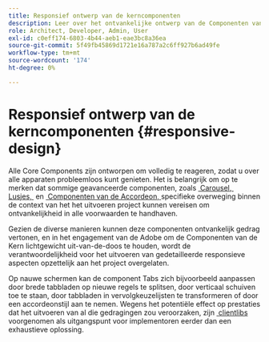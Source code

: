 ```yaml
---
title: Responsief ontwerp van de kerncomponenten
description: Leer over het ontvankelijke ontwerp van de Componenten van de Kern en hoe het uw project kan beïnvloeden.
role: Architect, Developer, Admin, User
exl-id: c0eff174-6803-4b44-aeb1-eae3bc8a36ea
source-git-commit: 5f49fb45869d1721e16a787a2c6ff927b6ad49fe
workflow-type: tm+mt
source-wordcount: '174'
ht-degree: 0%

---
```


# Responsief ontwerp van de kerncomponenten {#responsive-design}

Alle Core Components zijn ontworpen om volledig te reageren, zodat u over alle apparaten probleemloos kunt genieten. Het is belangrijk om op te merken dat sommige geavanceerde componenten, zoals [&#x200B; Carousel, &#x200B;](/help/components/carousel.md) [&#x200B; Lusjes, &#x200B;](/help/components/tabs.md) en [&#x200B; Componenten van de Accordeon, &#x200B;](/help/components/accordion.md) specifieke overweging binnen de context van het het uitvoeren project kunnen vereisen om ontvankelijkheid in alle voorwaarden te handhaven.

Gezien de diverse manieren kunnen deze componenten ontvankelijk gedrag vertonen, en in het engagement van de Adobe om de Componenten van de Kern lichtgewicht uit-van-de-doos te houden, wordt de verantwoordelijkheid voor het uitvoeren van gedetailleerde responsieve aspecten opzettelijk aan het project overgelaten.

Op nauwe schermen kan de component Tabs zich bijvoorbeeld aanpassen door brede tabbladen op nieuwe regels te splitsen, door verticaal schuiven toe te staan, door tabbladen in vervolgkeuzelijsten te transformeren of door een accordeonstijl aan te nemen. Wegens het potentiële effect op prestaties dat het uitvoeren van al die gedragingen zou veroorzaken, zijn [&#x200B; clientlibs &#x200B;](/help/developing/including-clientlibs.md#provided) voorgenomen als uitgangspunt voor implementoren eerder dan een exhaustieve oplossing.
